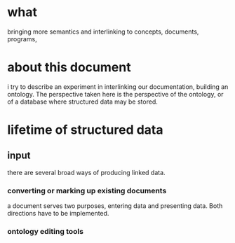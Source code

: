 # what

bringing more semantics and interlinking to concepts, documents, programs, 


# about this document

i try to describe an experiment in interlinking our documentation, building an ontology. The perspective taken here is the perspective of the ontology, or of a database where structured data may be stored.

# lifetime of structured data

## input
there are several broad ways of producing linked data.

### converting or marking up existing documents
a document serves two purposes, entering data and presenting data. Both directions have to be implemented.

### ontology editing tools

